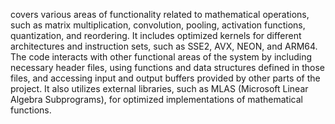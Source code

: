 covers various areas of functionality related to mathematical operations, such as matrix multiplication, convolution, pooling, activation functions, quantization, and reordering. It includes optimized kernels for different architectures and instruction sets, such as SSE2, AVX, NEON, and ARM64. The code interacts with other functional areas of the system by including necessary header files, using functions and data structures defined in those files, and accessing input and output buffers provided by other parts of the project. It also utilizes external libraries, such as MLAS (Microsoft Linear Algebra Subprograms), for optimized implementations of mathematical functions.
